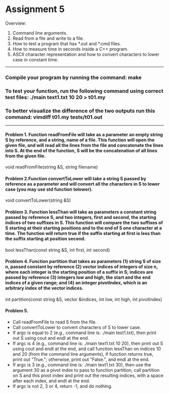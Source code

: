 # Assignment 5

Overview:
1. Command line arguments.
2. Read from a file and write to a file.
3. How to test a program that has *.out and *.cmd files.
4. How to measure time in seconds inside a C++ program.
5. ASCII character representation and how to convert characters to lower case in constant time.

----------------------------------------------------------------------------------

### Compile your program by running the command: make
### To test your function, run the following command using correct test files: ./main text1.txt 10 20 > t01.my
### To better visualize the difference of the two outputs run this command: vimdiff t01.my tests/t01.out
----------------------------------------------------------------------------------

#### Problem 1. Function readFromFile will take as a parameter an empty string S by reference, and a string, name of a file. This function will open the given file, and will read all the lines from the file and concatenate the lines into S. At the end of the function, S will be the concatenation of all lines from the given file.

void readFromFile(string &S, string filename)

#### Problem 2.Function convertToLower will take a string S passed by reference as a parameter and will convert all the characters in S to lower case (you may use std function tolower).

void convertToLower(string &S)

#### Problem 3. Function lessThan will take as parameters a constant string passed by reference S, and two integers, first and second, the starting indices of two suffixes in S. This function will compare the two suffixes of S starting at their starting positions and to the end of S one character at a time. The function will return true if the suffix starting at first is less than the suffix starting at position second.

bool lessThan(const string &S, int first, int second)

#### Problem 4. Function partition that takes as parameters (1) string S of size n, passed constant by reference (2) vector indices of integers of size n, where each integer is the starting position of a suffix in S; indices are passed by reference (3) integers low and high, the start and the end indices of a given range; and (4) an integer pivotIndex, which is an arbitrary index of the vector indices.

int partition(const string &S, vector<int> &indices, int low, int high, int pivotIndex)

#### Problem 5.

- Call readFromFile to read S from the file.
- Call convertToLower to convert characters of S to lower case.
- If argc is equal to 2 (e.g., command line is: ./main text1.txt), then print out S using cout and endl at the end.
- If argc is 4 (e.g., command line is: ./main text1.txt 10 20), then print out S using cout and endl at the end, and call function lessThan on indices 10 and 20 (from the command line arguments), if    function returns true, print out "True."; otherwise, print out "False.", and endl at the end.
- If argc is 3 (e.g., command line is: ./main text1.txt 30), then use the argument 30 as a pivot index to pass to function partition, call partition on S and this pivot index and print out the resulting indices, with a space after each index, and endl at the end.
- If argc is not 2, 3 or 4, return -1, and do nothing.





